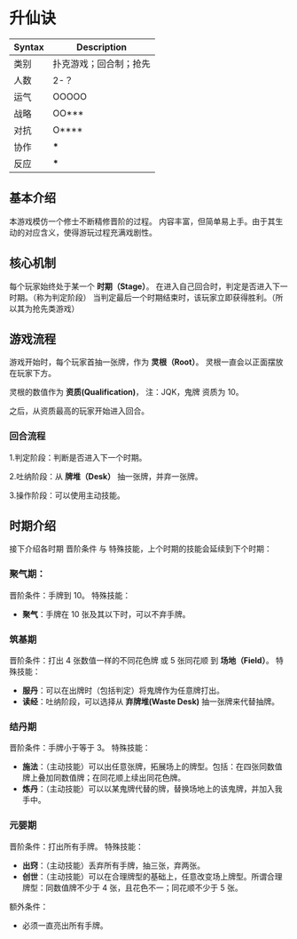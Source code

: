 # 升仙诀

| Syntax | Description            |
| ------ | ---------------------- |
| 类别   | 扑克游戏；回合制；抢先 |
| 人数   | 2-？                   |
| 运气   | OOOOO                  |
| 战略   | OO\*\*\*               |
| 对抗   | O\*\*\*\*              |
| 协作   | **\***                 |
| 反应   | **\***                 |

## 基本介绍

本游戏模仿一个修士不断精修晋阶的过程。
内容丰富，但简单易上手。由于其生动的对应含义，使得游玩过程充满戏剧性。

## 核心机制

每个玩家始终处于某一个 **时期（Stage）**。
在进入自己回合时，判定是否进入下一时期。（称为判定阶段）
当判定最后一个时期结束时，该玩家立即获得胜利。（所以其为抢先类游戏）

## 游戏流程

游戏开始时，每个玩家首抽一张牌，作为 **灵根（Root）**。
灵根一直会以正面摆放在玩家下方。

灵根的数值作为 **资质(Qualification)**， 注：JQK，鬼牌 资质为 10。

之后，从资质最高的玩家开始进入回合。

### 回合流程

1.判定阶段：判断是否进入下一个时期。

2.吐纳阶段：从 **牌堆（Desk）** 抽一张牌，并弃一张牌。

3.操作阶段：可以使用主动技能。

## 时期介绍

接下介绍各时期 晋阶条件 与 特殊技能，上个时期的技能会延续到下个时期：

### 聚气期：

晋阶条件：手牌到 10。
特殊技能：

- **聚气**：手牌在 10 张及其以下时，可以不弃手牌。

### 筑基期

晋阶条件：打出 4 张数值一样的不同花色牌 或 5 张同花顺 到 **场地（Field）**。
特殊技能：

- **服丹**：可以在出牌时（包括判定）将鬼牌作为任意牌打出。
- **读经**：吐纳阶段，可以选择从 **弃牌堆(Waste Desk)** 抽一张牌来代替抽牌。

### 结丹期

晋阶条件：手牌小于等于 3。
特殊技能：

- **施法**：（主动技能）可以出任意张牌，拓展场上的牌型。包括：在四张同数值牌上叠加同数值牌；在同花顺上续出同花色牌。
- **炼丹**：（主动技能）可以以某鬼牌代替的牌，替换场地上的该鬼牌，并加入我手中。

### 元婴期

晋阶条件：打出所有手牌。
特殊技能：

- **出窍**：（主动技能）丢弃所有手牌，抽三张，弃两张。
- **创世**：（主动技能）可以在合理牌型的基础上，任意改变场上牌型。所谓合理牌型：同数值牌不少于 4 张，且花色不一；同花顺不少于 5 张。

额外条件：

- 必须一直亮出所有手牌。

